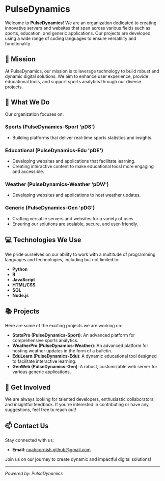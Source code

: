 # PulseDynamics

Welcome to **PulseDynamics**! We are an organization dedicated to creating innovative servers and websites that span across various fields such as sports, education, and generic applications. Our projects are developed using a wide range of coding languages to ensure versatility and functionality.

## 🚀 Mission

At PulseDynamics, our mission is to leverage technology to build robust and dynamic digital solutions. We aim to enhance user experience, provide educational tools, and support sports analytics through our diverse projects.

## 🌟 What We Do

Our organization focuses on:

### Sports (PulseDynamics-Sport 'pDS')
- Building platforms that deliver real-time sports statistics and insights.

### Educational (PulseDynamics-Edu 'pDE')
- Developing websites and applications that facilitate learning.
- Creating interactive content to make educational toosl more engaging and accessible.

### Weather (PulseDynamics-Weather 'pDW')
- Developing websites and applications to host weather updates.

### Generic (PulseDynamics-Gen 'pDG')
- Crafting versatile servers and websites for a variety of uses.
- Ensuring our solutions are scalable, secure, and user-friendly.

## 💻 Technologies We Use

We pride ourselves on our ability to work with a multitude of programming languages and technologies, including but not limited to:
- **Python**
- **R**
- **JavaScript**
- **HTML/CSS**
- **SQL**
- **Node.js**

## 📚 Projects

Here are some of the exciting projects we are working on:

- **StatsPro (PulseDynamics-Sport)**: An advanced platform for comprehensive sports analytics.
- **WeatherPro (PulseDynamics-Weather)**: An advanced platform for hosting weather updates in the form of a bulletin. 
- **EduLearn (PulseDynamics-Edu)**: A dynamic educational tool designed to facilitate interactive learning.
- **GenWeb (PulseDynamics-Gen)**: A robust, customizable web server for various generic applications.

## 🤝 Get Involved

We are always looking for talented developers, enthusiastic collaborators, and insightful feedback. If you're interested in contributing or have any suggestions, feel free to reach out!

## 📫 Contact Us

Stay connected with us:
- **Email**: noahcornish.github@gmail.com

Join us on our journey to create dynamic and impactful digital solutions!

---
*Powered by: PulseDynamics*
